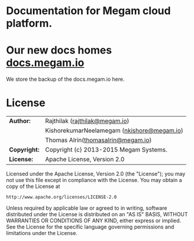Documentation for Megam cloud platform.
=========================================

# Our new docs homes [docs.megam.io](http://docs.megam.io)

We store the backup of the docs.megam.io here.


# License

|                      |                                          |
|:---------------------|:-----------------------------------------|
| **Author:**          | Rajthilak (<rajthilak@megam.io>)
|	       	           | KishorekumarNeelamegam (<nkishore@megam.io>)
|                      | Thomas Alrin(<thomasalrin@megam.io>)
| **Copyright:**       | Copyright (c) 2013-2015 Megam Systems.
| **License:**         | Apache License, Version 2.0

Licensed under the Apache License, Version 2.0 (the "License");
you may not use this file except in compliance with the License.
You may obtain a copy of the License at

    http://www.apache.org/licenses/LICENSE-2.0

Unless required by applicable law or agreed to in writing, software
distributed under the License is distributed on an "AS IS" BASIS,
WITHOUT WARRANTIES OR CONDITIONS OF ANY KIND, either express or implied.
See the License for the specific language governing permissions and
limitations under the License.
